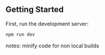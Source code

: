 ## Getting Started

First, run the development server:

```bash
npm run dev
```

notes: minify code for non local builds
